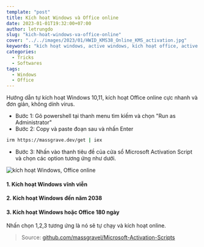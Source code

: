 ```yaml
---
template: "post"
title: Kích hoạt Windows và Office online
date: 2023-01-01T19:32:00+07:00
author: letrungdo
slug: "kich-hoat-windows-va-office-online"
cover: "../../images/2023/01/HWID_KMS38_Online_KMS_activation.jpg"
keywords: "kích hoạt windows, active windows, kích hoạt office, active office"
categories:
  - Tricks
  - Softwares
tags:
  - Windows
  - Office
---
```


Hướng dẫn tự kích hoạt Windows 10,11, kích hoạt Office online cực nhanh và đơn giản, không dính virus.

- Bước 1: Gõ powershell tại thanh menu tìm kiếm và chọn "Run as Administrator"
- Bước 2: Copy và paste đoạn sau và nhấn Enter

```bash
irm https://massgrave.dev/get | iex
```

- Bước 3: Nhấn vào thanh tiêu đề của cửa sổ Microsoft Activation Script và chọn các option tương ứng như dưới.

<img src="/media/2023/01/active_windows_office.jpg" class="aligncenter size-full" alt="kích hoạt Windows, Office online" />

#### 1. Kích hoạt Windows vĩnh viễn

#### 2. Kích hoạt Windows đến năm 2038

#### 3. Kích hoạt Windows hoặc Office 180 ngày

Nhấn chọn 1,2,3 tương ứng là nó sẽ tự chạy và kích hoạt online.

> Source: <a href="https://github.com/massgravel/Microsoft-Activation-Scripts" target="_blank" rel="nofollow noopener noreferrer">github.com/massgravel/Microsoft-Activation-Scripts</a>
